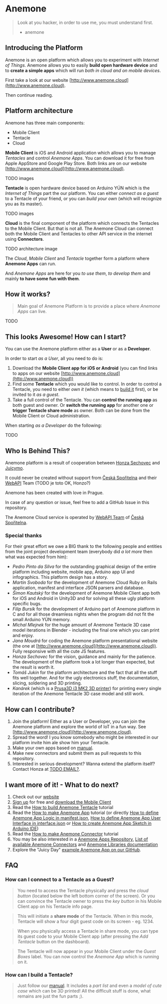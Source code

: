 # Anemone

> Look at you hacker, in order to use me, you must understand first.
> - anemone

## Introducing the Platform

Anemone is an open platform which allows you to experiment with *Internet of Things*. Anemone allows you to easily **build open hardware device** and to **create a simple apps** which will run *both in cloud and on mobile devices*.

First take a look at our website [http://www.anemone.cloud](http://www.anemone.cloud).

Then continue reading.

## Platform architecture

Anemone has three main components:

* Mobile Client
* Tentacle
* Cloud

**Mobile Client** is iOS and Android application which allows you to manage *Tentacles* and control *Anemone Apps*. You can download it for free from Apple AppStore and Google Play Store. Both links are on our website [http://www.anemone.cloud](http://www.anemone.cloud).

TODO images

**Tentacle** is open hardware device based on Arduino YÚN which is the *Internet of Things* part the our platform. You can either *connect as a guest* to a Tentacle of your friend, or you can *build your own* (which will recognize you as its master).

TODO images

**Cloud** is the final component of the platform which connects the Tentacles to the Mobile Client. But that is not all. The Anemone Cloud can connect both the Mobile Client and Tentacles to other API service in the internet using **Connectors**.

TODO architecture image

The *Cloud*, *Mobile Client* and *Tentacle* together form a platform where **Anemone Apps** can run.

And *Anemone Apps* are here for you *to use them*, *to develop them* and mainly **to have some fun with them**.

## How it works? 

> Main goal of Anemone Platform is to provide a place where *Anemone Apps* can live.

TODO

## This looks Awesome! How can I start?

You can use the Anemone platform either as a **User** or as a **Developer**.

In order to start *as a User*, all you need to do is:

1. Download the **Mobile Client app for iOS or Android** (you can find links to apps on our website [http://www.anemone.cloud](http://www.anemone.cloud))
2. Find some **Tentacle** which you would like to control. In order to control a Tentacle, you need to either *own it* (which means to [build it](TODO) first), or be invited to it *as a guest*.
3. Take a full control of the Tentacle. You can **control the running app** as both guest and owner. Or **switch the running app** for another one or **trigger Tentacle share mode** as owner.  Both can be done from the Mobile Client or Cloud administration.

When starting *as a Developer* do the following:

TODO

## Who Is Behind This?

Anemone platform is a result of cooperation between [Honza Sechovec](https://twitter.com/jansechovec) and [Juicymo](http://www.juicymo.cz).

It could never be created without support from [Česká Spořitelna](TODO) and their [WebAPI](TODO) Team (TODO je toto OK, Honzo?)

Anemone has been created with love in Prague.

In case of any question or issue, feel free to add a GitHub Issue in this repository.

The Anemone Cloud service is operated by [WebAPI Team](TODO) of [Česká Spořitelna](TODO).

### Special thanks

For their great effort we owe a BIG thank to the following people and entities from the joint project development team (everybody did *a lot more* then what was expected from him):

* *Pedro Pinto da Silva* for the outstanding graphical design of the entire platform including website, mobile app, Arduino app UI and infographics. This platform design has a story.
* *Martin Svoboda* for the development of Anemone Cloud Ruby on Rails application, manifest and interface JSON parsers and database.
* *Šimon Kautský* for the development of Anemone Mobile Client app both for iOS and Android in Unity3D and for solving all these ugly platform specific bugs.
* *Filip Bursík* for the development of Arduino part of Anemone platform in C and for all those dreamless nights when the program did not fit the small Arduino YÚN memory.
* *Michal Mlejnek* for the huge amount of Anemone Tentacle 3D case model iterations in Blender - including the final one which you can print and enjoy.
* *Jana Moudrá* for coding the Anemone platform presentational website (the one at [http://www.anemone.cloud](http://www.anemone.cloud)). Fully responsive with all the cute JS features.
* *Honza Sechovec* for the vision, guidance and mainly for the patience. The development of the platform took a lot longer than expected, but the result is worth it.
* *Tomáš Jukin* for the platform architecture and the fact that all the stuff fits well together. And for the ugly electronics stuff, the documentation, slicing, soldering and 3D printing.
* *Kanárek* (which is a [Prusa3D i3 MK2 3D printer](http://www.prusa3d.cz/#i3-printer)) for printing every single iteration of the Anemone Tentacle 3D case model and still work.

## How can I contribute?

1. Join the platform! Either as a User or Developer, you can join the Anemone platform and explore the world of IoT in a fun way. See [http://www.anemone.cloud](http://www.anemone.cloud).
2. Spread the word! I you know somebody who might be interested in our platform invite him ale show him your Tentacle.
3. Make your own apps based on [manual](TODO).
4. Make new connectors and submit them as pull requests to this repository.
5. Interested in serious development? Wanna extend the platform itself? Contact Honza at [TODO EMAIL?](TODO).

## I want more of it! - What to do next?

1. Check out our [website](http://www.anemone.cloud)
2. [Sign up](http://www.anemone.cloud/users/sign_up) for free and [download the Mobile Client](http://www.anemone.cloud)
3. Read the [How to build Anemone Tentacle](TODO) tutorial
4. Read the [How to make Anemone App](TODO) tutorial (or directly [How to define Anemone App Logic in manifest.json](TODO), [How to define Anemone App User Interface in interface.json](TODO) or [How to create Anemone App Sketch in Arduino IDE]())
5. Read the [How to make Anemone Connector](TODO) tutorial
6. You may be also interested in a [Anemone Apps Repository](TODO), [List of available Anemone Connectors](TODO) and [Anemone Libraries documentation](TODO)
7. Explore the "Juicy Day" [example Anemone App on our GitHub](TODO).

## FAQ

### How can I connect to a Tentacle as a Guest?

> You need to access the Tentacle physically and press the *cloud button* (located below the left bottom corner of the screen). Or you can convince the Tentacle owner to press the *key button* in his Mobile Client app on his Tentacle info page.

> This will initiate a **share mode** of the Tentacle. When in this mode, Tentacle will show a four digit guest code on its screen - eg. 1234.

> When you physically access a Tentacle in share mode, you can type its guest code to your Mobile Client app (after pressing the *Add Tentacle* button on the dashboard).

> The Tentacle will now appear in your Mobile Client under the *Guest Boxes* label. You can now control the *Anemone App* which is running on it.

### How can I build a Tentacle?

> Just follow our [manual](TODO). It includes a *part list* and even a *model of cute case* which can be 3D printed! All the difficult stuff is done, what remains are just the fun parts ;).




